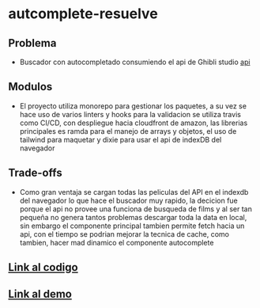 # autcomplete-resuelve

## Problema

- Buscador con autocompletado consumiendo el api de Ghibli studio [api](https://ghibliapi.herokuapp.com/#section/Getting-Started)

## Modulos

- El proyecto utiliza monorepo para gestionar los paquetes, a su vez se hace uso de varios linters y hooks para la validacion
  se utiliza travis como CI/CD, con despliegue hacia cloudfront de amazon, las librerias principales es ramda para el manejo de arrays y objetos,
  el uso de tailwind para maquetar y dixie para usar el api de indexDB del navegador

## Trade-offs

- Como gran ventaja se cargan todas las peliculas del API en el indexdb del navegador lo que hace el buscador muy rapido, la decicion
  fue porque el api no provee una funciona de busqueda de films y al ser tan pequeña no genera tantos problemas descargar toda la data en local,
  sin embargo el componente principal tambien permite fetch hacia un api, con el tiempo se podrian mejorar la tecnica de cache, como tambien,
  hacer mad dinamico el componente autocomplete

## [ Link al codigo](https://github.com/johinsDev/autcomplete-resuelve/blob/master/packages/web/src/utils/useFilms.tsx)

## [ Link al demo](https://resuelve-autocomplete.netlify.com/)
